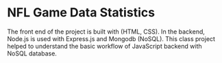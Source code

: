 # NFL Game Data Statistics

The front end of the  project is built with (HTML, CSS). In the backend, Node.js is used with Express.js and Mongodb (NoSQL). This class project helped to understand the basic workflow of JavaScript backend with NoSQL database.

